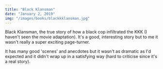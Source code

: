 ```yaml
---
title: "Black Klansman"
date: "January 2, 2019"
img: "/images/books/blackkklansman.jpg"
---
```


Black Klansman, the true story of how a black cop infiltrated the KKK (I haven't seen the movie adaptation). It's a good, interesting story but to me it wasn't really a super exciting page-turner.

It has many good 'scenes' and anecdotes but it wasn't as dramatic as I'd expected and it didn't wrap up in a satisfying way (hard to criticise since it's a real story).
